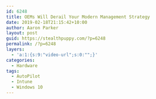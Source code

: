 ```yaml
---
id: 6248
title: OEMs Will Derail Your Modern Management Strategy
date: 2019-02-18T21:15:42+10:00
author: Aaron Parker
layout: post
guid: https://stealthpuppy.com/?p=6248
permalink: /?p=6248
layers:
  - 'a:1:{s:9:"video-url";s:0:"";}'
categories:
  - Hardware
tags:
  - AutoPilot
  - Intune
  - Windows 10
---
```

